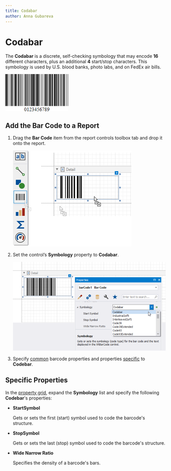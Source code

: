 ```yaml
---
title: Codabar
author: Anna Gubareva
---
```

# Codabar

The **Codabar** is a discrete, self-checking symbology that may encode **16** different characters, plus an additional **4** start/stop characters. This symbology is used by U.S. blood banks, photo labs, and on FedEx air bills.

![](../../../../../images/eurd-win-bar-code-codabar.png)

## Add the Bar Code to a Report

1. Drag the **Bar Code** item from the report controls toolbox tab and drop it onto the report. 

    ![](../../../../../images/drag-and-drop-barcode.png)

2. Set the control’s **Symbology** property to **Codabar**. 

    ![](../../../../../images/codabar-in-designer.png)

3. Specify [common](add-bar-codes-to-a-report.md) barcode properties and properties [specific](#specific-properties) to **Codebar**.

## Specific Properties

In the [property grid](../../report-designer-tools/ui-panels/property-grid-tabbed-view.md), expand the **Symbology** list and specify the following **Codebar**'s properties:

* **StartSymbol**

    Gets or sets the first (start) symbol used to code the barcode's structure.

* **StopSymbol**

    Gets or sets the last (stop) symbol used to code the barcode's structure.

* **Wide Narrow Ratio**

    Specifies the density of a barcode's bars.